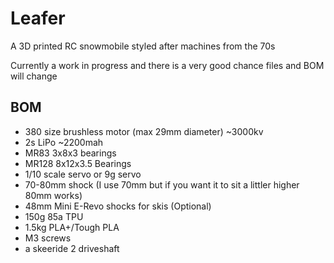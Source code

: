 # Leafer

 A 3D printed RC snowmobile styled after machines from the 70s

Currently a work in progress and there is a very good chance files and BOM will change

## BOM

- 380 size brushless motor (max 29mm diameter) ~3000kv
- 2s LiPo ~2200mah
- MR83 3x8x3 bearings
- MR128 8x12x3.5 Bearings
- 1/10 scale servo or 9g servo
- 70-80mm shock (I use 70mm but if you want it to sit a littler higher 80mm works)
- 48mm Mini E-Revo shocks for skis (Optional)
- 150g 85a TPU
- 1.5kg PLA+/Tough PLA
- M3 screws
- a skeeride 2 driveshaft


